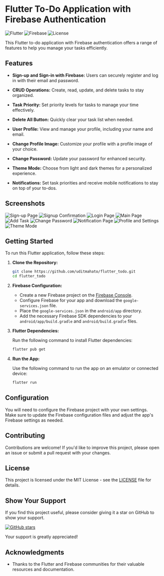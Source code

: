 # Flutter To-Do Application with Firebase Authentication

![Flutter](https://img.shields.io/badge/Flutter-2.0-blue)
![Firebase](https://img.shields.io/badge/Firebase-9.0.0-orange)
![License](https://img.shields.io/badge/License-MIT-green)

This Flutter to-do application with Firebase authentication offers a range of features to help you manage your tasks efficiently.

## Features

- **Sign-up and Sign-in with Firebase:** Users can securely register and log in with their email and password.

- **CRUD Operations:** Create, read, update, and delete tasks to stay organized.

- **Task Priority:** Set priority levels for tasks to manage your time effectively.

- **Delete All Button:** Quickly clear your task list when needed.

- **User Profile:** View and manage your profile, including your name and email.

- **Change Profile Image:** Customize your profile with a profile image of your choice.

- **Change Password:** Update your password for enhanced security.

- **Theme Mode:** Choose from light and dark themes for a personalized experience.

- **Notifications:** Set task priorities and receive mobile notifications to stay on top of your to-dos.

## Screenshots

![Sign-up Page](screenshots/signup_page.jpg)
![Signup Confirmation](screenshots/signup_confirmation.jpg)
![Login Page](screenshots/login_page.jpg)
![Main Page](screenshots/main_page.jpg)
![Add Task](screenshots/add_task.jpg)
![Change Password](screenshots/change_password.jpg)
![Notification Page](screenshots/notification_page.jpg)
![Profile and Settings](screenshots/profileandsetting.jpg)
![Theme Mode](screenshots/theme_mode.jpg)

## Getting Started

To run this Flutter application, follow these steps:

1. **Clone the Repository:**

    ```bash
    git clone https://github.com/uditmahato/flutter_todo.git
    cd flutter_todo
    ```

2. **Firebase Configuration:**

    - Create a new Firebase project on the [Firebase Console](https://console.firebase.google.com/).
    - Configure Firebase for your app and download the `google-services.json` file.
    - Place the `google-services.json` in the `android/app` directory.
    - Add the necessary Firebase SDK dependencies to your `android/app/build.gradle` and `android/build.gradle` files.

3. **Flutter Dependencies:**

    Run the following command to install Flutter dependencies:

    ```bash
    flutter pub get
    ```

4. **Run the App:**

    Use the following command to run the app on an emulator or connected device:

    ```bash
    flutter run
    ```

## Configuration

You will need to configure the Firebase project with your own settings. Make sure to update the Firebase configuration files and adjust the app's Firebase settings as needed.

## Contributing

Contributions are welcome! If you'd like to improve this project, please open an issue or submit a pull request with your changes.

## License

This project is licensed under the MIT License - see the [LICENSE](LICENSE) file for details.

## Show Your Support

If you find this project useful, please consider giving it a star on GitHub to show your support.

[![GitHub stars](https://img.shields.io/github/stars/uditmahato/flutter_todo.svg?style=social)](https://github.com/uditmahato/flutter_todo)

Your support is greatly appreciated!

## Acknowledgments

- Thanks to the Flutter and Firebase communities for their valuable resources and documentation.
